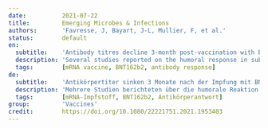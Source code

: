 ```yaml
---
date:          2021-07-22
title:         Emerging Microbes & Infections
authors:       'Favresse, J, Bayart, J-L, Mullier, F, et al.'
status:        default
en:
  subtitle:    'Antibody titres decline 3-month post-vaccination with BNT162b2'
  description: 'Several studies reported on the humoral response in subjects having received the BNT162b2 mRNA COVID-19 vaccine. However, data on the kinetics of antibodies 3 months post-vaccination are currently lacking and are important to drive the future vaccination strategy. The CRO-VAX HCP study is an ongoing multicentre, prospective and interventional study designed to assess the antibody response in a population of healthcare professionals who had received two doses of the BNT162b2 mRNA COVID-19 vaccine. Two hundred individuals underwent a blood drawn within 2 days before the first vaccine dose. One-hundred and forty-two persons (71%) were categorized as seronegative at baseline while 58 (29%) were seropositive. Samples were then collected after 14, 28, 42, 56, and 90 days. Antibodies against the SARS-CoV-2 nucleocapsid and the receptor binding domain of the S1 subunit of the spike protein were measured in all individuals at different time points. Using a one-compartment kinetics model, the time to maximum concentration was estimated at 36 ± 3 days after the first dose and the estimated half-life of antibodies was 55 days (95% CI: 37–107 days) in seronegative participants. In seropositive participants, the time to maximum concentration was estimated at 24 ± 4 days and the estimated half-life was 80 days (95% CI: 46–303 days). The antibody response was higher in seropositive compared to seronegative participants. In both seropositive and seronegative subjects, a significant antibody decline was observed at 3 months compared to the peak response. Nevertheless, the humoral response remained robust in all participants.'
  tags:        [mRNA vaccine, BNT162b2, antibody response]
de:
  subtitle:    'Antikörpertiter sinken 3 Monate nach der Impfung mit BNT162b2'
  description: 'Mehrere Studien berichteten über die humorale Reaktion bei Probanden, die den BNT162b2 mRNA-COVID-19-Impfstoff erhalten hatten. Allerdings fehlen derzeit Daten über die Kinetik der Antikörper 3 Monate nach der Impfung, die für die künftige Impfstrategie wichtig sind. Bei der CRO-VAX HCP-Studie handelt es sich um eine laufende multizentrische, prospektive und interventionelle Studie zur Bewertung der Antikörperreaktion in einer Gruppe von Angehörigen der Gesundheitsberufe, die zwei Dosen des BNT162b2 mRNA-COVID-19-Impfstoffs erhalten hatten. Zweihundert Personen wurde innerhalb von 2 Tagen vor der ersten Impfstoffdosis Blut abgenommen. Einhundertzweiundvierzig Personen (71 %) wurden bei Studienbeginn als seronegativ eingestuft, während 58 (29 %) seropositiv waren. Die Proben wurden dann nach 14, 28, 42, 56 und 90 Tagen entnommen. Antikörper gegen das SARS-CoV-2-Nukleokapsid und die rezeptorbindende Domäne der S1-Untereinheit des Spike-Proteins wurden bei allen Personen zu verschiedenen Zeitpunkten gemessen. Unter Verwendung eines Ein-Kompartiment-Kinetikmodells wurde die Zeit bis zur maximalen Konzentration auf 36 ± 3 Tage nach der ersten Dosis geschätzt, und die geschätzte Halbwertszeit der Antikörper betrug 55 Tage (95% CI: 37-107 Tage) bei seronegativen Teilnehmern. Bei seropositiven Teilnehmern wurde die Zeit bis zur maximalen Konzentration auf 24 ± 4 Tage geschätzt, und die geschätzte Halbwertszeit betrug 80 Tage (95% CI: 46-303 Tage). Die Antikörperreaktion war bei seropositiven im Vergleich zu seronegativen Teilnehmern höher. Sowohl bei seropositiven als auch bei seronegativen Probanden wurde nach 3 Monaten ein signifikanter Rückgang der Antikörper im Vergleich zur Spitzenreaktion beobachtet. Dennoch blieb die humorale Reaktion bei allen Teilnehmern stabil.' 
  tags:        [mRNA-Impfstoff, BNT162b2, Antikörperantwort]
group:         'Vaccines'
credit:        https://doi.org/10.1080/22221751.2021.1953403
---
```

